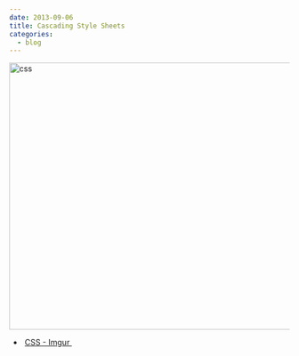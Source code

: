 ```yaml
---
date: 2013-09-06
title: Cascading Style Sheets
categories:
  - blog
---
```


<a href="http://imgur.com/Q3cUg29"><img class="aligncenter size-full wp-image-5340" alt="css" src="/static/blog/2013/05/css.gif" width="640" height="480" /></a>

<ul>
	<li> <a href="http://imgur.com/Q3cUg29">CSS - Imgur </a></li>
</ul>
